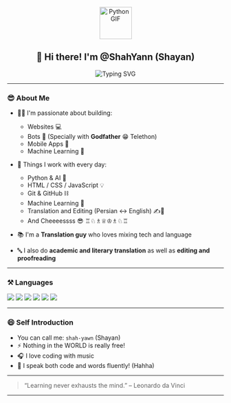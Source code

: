 <p align="center">
 <img src="https://media.giphy.com/media/KAq5w47R9rmTuvWOWa/giphy.gif" width="75" alt="Python GIF" />
</p>
<h2 align="center">👋 Hi there! I'm @ShahYann (Shayan)</h2>

<p align="center">
<img src="https://readme-typing-svg.herokuapp.com?font=Fira+Code&weight=500&size=24&pause=1000&color=00F5FF&vCenter=true&width=435&lines=Frontend+And+Backend+Developer;Bot+Builder+%7C+Telethon+Python;Machine+Learning+And+Ai+Lover;Translator+%26+Editor+And+Typist;Always+Learning+New+Things" alt="Typing SVG" />
</p>

---

### 😎 About Me

- 👨‍💻 I'm passionate about building:
  - Websites 💻
  - Bots 🤖 (Specially with **Godfather** 😁 Telethon)
  - Mobile Apps 📱
  - Machine Learning 🤯

- 🧠 Things I work with every day:
  - Python & AI 🤖  
  - HTML / CSS / JavaScript 💡  
  - Git & GitHub ⛓️  
  - Machine Learning 🧪  
  - Translation and Editing (Persian ↔ English) ✍️📘
  - And Cheeeessss 😎 ♖♘♗♕♔♗♘♖

- 📚 I'm a **Translation guy** who loves mixing tech and language  
- 🔤 I also do **academic and literary translation** as well as **editing and proofreading**

---

### ⚒️ Languages

<p>
  <img src="https://img.shields.io/badge/Python-3670A0?style=for-the-badge&logo=python&logoColor=ffdd54"/>
  <img src="https://img.shields.io/badge/HTML5-E34F26?style=for-the-badge&logo=html5&logoColor=white"/>
  <img src="https://img.shields.io/badge/CSS3-1572B6?style=for-the-badge&logo=css3&logoColor=white"/>
  <img src="https://img.shields.io/badge/JavaScript-F7DF1E?style=for-the-badge&logo=javascript&logoColor=black"/>
  <img src="https://img.shields.io/badge/Telethon-0088CC?style=for-the-badge&logo=telegram&logoColor=white"/>
  <img src="https://img.shields.io/badge/VS_Code-007ACC?style=for-the-badge&logo=visual-studio-code&logoColor=white"/>
</p>

---

### 😄 Self Introduction

- You can call me: `shah-yawn`  (Shayan)
- ⚡ Nothing in the WORLD is really free!  
- 🎧 I love coding with music  
- 💬 I speak both code and words fluently! (Hahha)

---

> “Learning never exhausts the mind.” – Leonardo da Vinci

---

